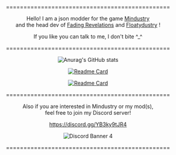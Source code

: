 <div align = center>
  
 ===============================================
      
  Hello! I am a json modder for the game [Mindustry](https://github.com/Anuken/Mindustry/ "Mindustry Repository")  <br>
  and the head dev of [Fading Revelations](https://github.com/Fresh791/Fading-Revelations/ "Fading Revelations Repository") and [Floatydustry](https://github.com/Fresh791/Floatydustry/ "Floatydustry Repository") !
  
  If you like you can talk to me, I don't bite ^_^
  
  ===============================================

![Anurag's GitHub stats](https://github-readme-stats.vercel.app/api?username=Fresh791&show_icons=true&theme=dracula)

[![Readme Card](https://github-readme-stats.vercel.app/api/pin/?username=Fresh791&repo=Fading-Revelations)](https://github.com/Fresh791/Fading-Revelations)
  
[![Readme Card](https://github-readme-stats.vercel.app/api/pin/?username=Fresh791&repo=Floatydustry)](https://github.com/Fresh791/Floatydustry)
  
   
  ===============================================
  
  
  Also if you are interested in Mindustry or my mod(s), <br> 
  feel free to join my Discord server!
  
  
  https://discord.gg/YB3ky9tJR4
  
  ![Discord Banner 4](https://discordapp.com/api/guilds/815981543624933396/widget.png?style=banner4)
  
  ===============================================


<!---
Fresh791/Fresh791 is a ✨ special ✨ repository because its `README.md` (this file) appears on your GitHub profile.
You can click the Preview link to take a look at your changes.
--->
